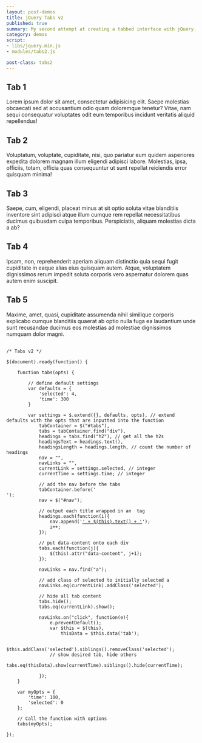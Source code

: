 ```yaml
---
layout: post-demos
title: jQuery Tabs v2
published: true
summary: My second attempt at creating a tabbed interface with jQuery.
category: demos
script:
- libs/jquery.min.js
- modules/tabs2.js

post-class: tabs2
---
```


<div id="tabs" class="tabs-container">
    <div class="tab">
        <h2>Tab 1</h2>
        <p>Lorem ipsum dolor sit amet, consectetur adipisicing elit. Saepe molestias obcaecati sed at accusantium odio quam doloremque tenetur? Vitae, nam sequi consequatur voluptates odit eum temporibus incidunt veritatis aliquid repellendus!</p>
    </div>
    <div class="tab">
        <h2>Tab 2</h2>
        <p>Voluptatum, voluptate, cupiditate, nisi, quo pariatur eum quidem asperiores expedita dolorem magnam illum eligendi adipisci labore. Molestias, ipsa, officiis, totam, officia quas consequuntur ut sunt repellat reiciendis error quisquam minima!</p>
    </div>
    <div class="tab">
        <h2>Tab 3</h2>
        <p>Saepe, cum, eligendi, placeat minus at sit optio soluta vitae blanditiis inventore sint adipisci atque illum cumque rem repellat necessitatibus ducimus quibusdam culpa temporibus. Perspiciatis, aliquam molestias dicta a ab?</p>
    </div>
    <div class="tab">
        <h2>Tab 4</h2>
        <p>Ipsam, non, reprehenderit aperiam aliquam distinctio quia sequi fugit cupiditate in eaque alias eius quisquam autem. Atque, voluptatem dignissimos rerum impedit soluta corporis vero aspernatur dolorem quas autem enim suscipit.</p>
    </div>
    <div class="tab">
        <h2>Tab 5</h2>
        <p>Maxime, amet, quasi, cupiditate assumenda nihil similique corporis explicabo cumque blanditiis quaerat ab optio nulla fuga ea laudantium unde sunt recusandae ducimus eos molestias ad molestiae dignissimos numquam dolor magni.</p>
    </div>
</div>

<pre>
    <code>
/* Tabs v2 */

$(document).ready(function() {

    function tabs(opts) {

        // define default settings
        var defaults = {
            'selected': 4,
            'time': 300
        }

        var settings = $.extend({}, defaults, opts), // extend defaults with the opts that are inputted into the function
            tabContainer = $("#tabs"),
            tabs = tabContainer.find("div"),
            headings = tabs.find("h2"), // get all the h2s
            headingsText = headings.text(),
            headingsLength = headings.length, // count the number of headings
            nav = "",
            navLinks = "",
            currentLink = settings.selected, // integer
            currentTime = settings.time; // integer

            // add the nav before the tabs
            tabContainer.before('<nav id="nav" />');
            nav = $("#nav");

            // output each title wrapped in an <a> tag
            headings.each(function(i){
                nav.append('<a href="#" data-tab="'+i+'">' + $(this).text() + '</a>');
                i++;
            });

            // put data-content onto each div
            tabs.each(function(j){
                $(this).attr("data-content", j+1);
            });

            navLinks = nav.find("a");

            // add class of selected to initially selected a
            navLinks.eq(currentLink).addClass('selected');

            // hide all tab content
            tabs.hide();
            tabs.eq(currentLink).show();

            navLinks.on("click", function(e){
                e.preventDefault();
                var $this = $(this),
                    thisData = $this.data('tab');

                $this.addClass('selected').siblings().removeClass('selected');
                // show desired tab, hide others
                tabs.eq(thisData).show(currentTime).siblings().hide(currentTime);

            });
    }

    var myOpts = {
        'time': 100,
        'selected': 0
    };

    // Call the function with options
    tabs(myOpts);

});
    </code>
</pre>